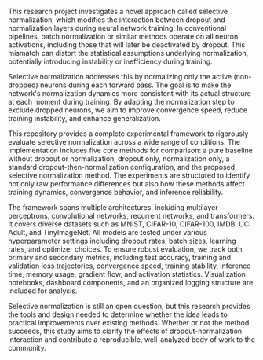 This research project investigates a novel approach called selective normalization, which modifies the interaction between dropout and normalization layers during neural network training.
In conventional pipelines, batch normalization or similar methods operate on all neuron activations, including those that will later be deactivated by dropout. 
This mismatch can distort the statistical assumptions underlying normalization, potentially introducing instability or inefficiency during training.

Selective normalization addresses this by normalizing only the active (non-dropped) neurons during each forward pass. The goal is to make the network's normalization dynamics more consistent 
with its actual structure at each moment during training. By adapting the normalization step to exclude dropped neurons, we aim to improve convergence speed, reduce training instability, and enhance generalization.

This repository provides a complete experimental framework to rigorously evaluate selective normalization across a wide range of conditions. 
The implementation includes five core methods for comparison: a pure baseline without dropout or normalization, dropout only, normalization only, a standard dropout-then-normalization configuration, and the proposed selective normalization method. 
The experiments are structured to identify not only raw performance differences but also how these methods affect training dynamics, convergence behavior, and inference reliability.

The framework spans multiple architectures, including multilayer perceptrons, convolutional networks, recurrent networks, and transformers. It covers diverse datasets such as MNIST, CIFAR-10, CIFAR-100, IMDB, UCI Adult, and TinyImageNet.
All models are tested under various hyperparameter settings including dropout rates, batch sizes, learning rates, and optimizer choices.
To ensure robust evaluation, we track both primary and secondary metrics, including test accuracy, training and validation loss trajectories, convergence speed, training stability, inference time, memory usage, gradient flow, and activation statistics. 
Visualization notebooks, dashboard components, and an organized logging structure are included for analysis.

Selective normalization is still an open question, but this research provides the tools and design needed to determine whether the idea leads to practical improvements over existing methods. 
Whether or not the method succeeds, this study aims to clarify the effects of dropout-normalization interaction and contribute a reproducible, well-analyzed body of work to the community.
